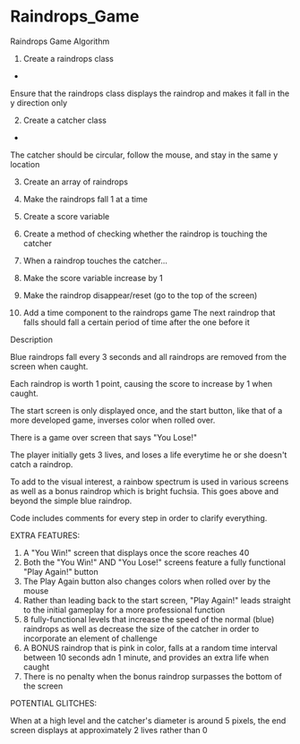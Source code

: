 Raindrops_Game
==============

Raindrops Game Algorithm

1.  Create a raindrops class
+  
Ensure that the raindrops class displays the raindrop and makes it fall in the y direction only

2.  Create a catcher class
+  
The catcher should be circular, follow the mouse, and stay in the same y location

3.  Create an array of raindrops

4.  Make the raindrops fall 1 at a time

5.  Create a score variable

6.  Create a method of checking whether the raindrop is touching the catcher

7.  When a raindrop touches the catcher...

8.  Make the score variable increase by 1

9.  Make the raindrop disappear/reset (go to the top of the screen)

10. Add a time component to the raindrops game
    The next raindrop that falls should fall a certain period of time after the one before it   

Description

Blue raindrops fall every 3 seconds and all raindrops are removed from the screen when caught.

Each raindrop is worth 1 point, causing the score to increase by 1 when caught.

The start screen is only displayed once, and the start button, like that of a more developed game, inverses color when rolled over.

There is a game over screen that says "You Lose!"

The player initially gets 3 lives, and loses a life everytime he or she doesn't catch a raindrop.

To add to the visual interest, a rainbow spectrum is used in various screens as well as a bonus raindrop which is bright fuchsia.  This goes above and beyond the simple blue raindrop.

Code includes comments for every step in order to clarify everything.

EXTRA FEATURES:

1.  A "You Win!" screen that displays once the score reaches 40
2.  Both the "You Win!" AND "You Lose!" screens feature a fully functional "Play Again!" button
3.  The Play Again button also changes colors when rolled over by the mouse
4.  Rather than leading back to the start screen, "Play Again!" leads straight to the initial gameplay for a more professional function
5.  8 fully-functional levels that increase the speed of the normal (blue) raindrops as well as decrease the size of the catcher in order to incorporate an element of challenge
6.  A BONUS raindrop that is pink in color, falls at a random time interval between 10 seconds adn 1 minute, and provides an extra life when caught
7.  There is no penalty when the bonus raindrop surpasses the bottom of the screen


POTENTIAL GLITCHES:

When at a high level and the catcher's diameter is around 5 pixels, the end screen displays at approximately 2 lives rather than 0

